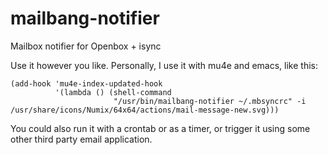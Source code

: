 # mailbang-notifier
Mailbox notifier for Openbox + isync

Use it however you like. Personally, I use it with mu4e and emacs, like this:

```elisp
(add-hook 'mu4e-index-updated-hook
          '(lambda () (shell-command
                       "/usr/bin/mailbang-notifier ~/.mbsyncrc" -i /usr/share/icons/Numix/64x64/actions/mail-message-new.svg)))
```

You could also run it with a crontab or as a timer, or trigger it using some other third party email application.
